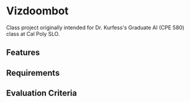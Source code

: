 # Vizdoombot
Class project originally intended for Dr. Kurfess's Graduate AI (CPE 580) class at Cal Poly SLO.

## Features

## Requirements

## Evaluation Criteria
